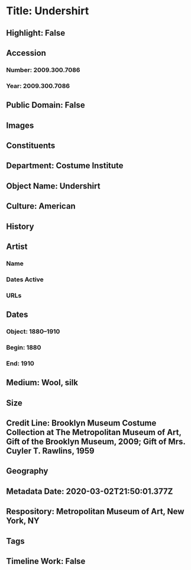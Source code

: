 # Title: Undershirt
## Highlight: False
## Accession
### Number: 2009.300.7086
### Year: 2009.300.7086
## Public Domain: False
## Images
## Constituents
## Department: Costume Institute
## Object Name: Undershirt
## Culture: American
## History
## Artist
### Name
### Dates Active
### URLs
## Dates
### Object: 1880–1910
### Begin: 1880
### End: 1910
## Medium: Wool, silk
## Size
## Credit Line: Brooklyn Museum Costume Collection at The Metropolitan Museum of Art, Gift of the Brooklyn Museum, 2009; Gift of Mrs. Cuyler T. Rawlins, 1959
## Geography
## Metadata Date: 2020-03-02T21:50:01.377Z
## Respository: Metropolitan Museum of Art, New York, NY
## Tags
## Timeline Work: False